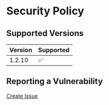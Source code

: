 # Security Policy

## Supported Versions

| Version | Supported           |
|---------|---------------------|
| 1.2.10  | :white_check_mark:  |

## Reporting a Vulnerability

[Create Issue](https://github.com/gregoranders/gradle-dependencies-check/issues/new?labels=bug&template=bug_report.md&title=Security+Issue)
